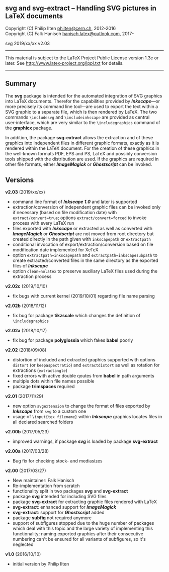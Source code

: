 
 svg and svg-extract &ndash; Handling SVG pictures in LaTeX documents 
----------------------------------------------------------------------------

 Copyright (C) Philip Ilten <philten@cern.ch>, 2012-2016  
 Copyright (C) Falk Hanisch <hanisch.latex@outlook.com>, 2017-

 svg 2019/xx/xx v2.03

----------------------------------------------------------------------------

 This material is subject to the LaTeX Project Public License version 1.3c 
 or later. See http://www.latex-project.org/lppl.txt for details.

----------------------------------------------------------------------------


Summary
-------

The **svg** package is intended for the automated integration of 
SVG&nbsp;graphics into LaTeX&nbsp;documents. Therefor the capabilities provided
by ***Inkscape***&mdash;or more precisely its command line tool&mdash;are used 
to export the text within a SVG&nbsp;graphic to a separate file, which is then 
rendered by LaTeX. The two commands `\includesvg` and `\includeinkscape` are 
provided as central user&#8209;interface, which are very similar to the 
`\includegraphics` command of the **graphicx** package.

In addition, the package **svg-extract** allows the extraction and of these 
graphics into independent files in different graphic formats, exactly as it is
rendered within the LaTeX&nbsp;document. For the creation of these graphics in
the well&#8209;known formats PDF, EPS and&nbsp;PS, LaTeX and possibly
conversion tools shipped with the distribution are used. If the graphics are 
required in other file formats, either ***ImageMagick*** or ***Ghostscript*** 
can be invoked.


Versions
--------

**v2.03** (2019/xx/xx)
+ command line format of ***Inkscape&nbsp;1.0*** and later is supported
+ extraction/conversion of independent graphic&nbsp;files can be invoked only 
  if necessary (based on file modification date) with `extract/convert=true`;
  options `extract/convert=forced` to invoke process with every LaTeX&nbsp;run
+ files exported with ***Inkscape*** or extracted as well as converted with
  ***ImageMagick*** or ***Ghostscript*** are not moved from root directory but
  created directly in the path given with `inkscapepath` or `extractpath`
+ conditional invocation of export/extraction/conversion based on file 
  modification date implemented for XeTeX
+ option `extractpath=inkscapepath` and `extractpath=inkscapesubpath` to create 
  extracted/converted files in the same directory as the exported files of 
  ***Inkscape***
+ option `clean=nolatex` to preserve auxiliary LaTeX&nbsp;files used during the 
  extraction process
  
**v2.02c** (2019/10/10)
+ fix bugs with current kernel (2019/10/01) regarding file name parsing

**v2.02b** (2018/11/12)
+ fix bug for package **tikzscale** which changes the definition of
  `\includegraphics`

**v2.02a** (2018/10/17)
+ fix bug for package **polyglossia** which fakes **babel** poorly

**v2.02** (2018/09/08)
+ distortion of included and extracted graphics supported with options `distort` 
  (or `keepaspectratio`) and `extractdistort` as well as rotation for 
  extractions (`extractangle`)
+ fixed errors with active double qoutes from **babel** in path arguments
+ multiple dots within file names possible
+ package **trimspaces** required

**v2.01** (2017/11/29)
+ new option `svgextension` to change the format of files exported by
  ***Inkscape*** from `svg` to a custom one
+ usage of `\input{tex filename}` within ***Inkscape*** graphics
  locates files in all declared searched folders

**v2.00b** (2017/05/23)
+ improved warnings, if package **svg** is loaded by package **svg-extract**

**v2.00a** (2017/03/28)
+ Bug fix for checking stock- and mediasizes

**v2.00** (2017/03/27)
+ New maintainer: Falk Hanisch
+ Re-implementation from scratch
+ functionality split in two packages **svg** and **svg-extract**
+ package **svg** intended for including SVG files
+ package **svg-extract** for extracting graphic files rendered with LaTeX
+ **svg-extract**: enhanced support for ***ImageMagick***
+ **svg-extract**: support for ***Ghostscript*** added
+ package **subfig** not required anymore
+ support of subfigures stopped due to the huge number of packages which deal 
  with this topic and the large variety of implementing this functionality; 
  naming exported graphics after their consecutive numbering can't be ensured
  for all variants of subfigures, so it's neglected

**v1.0** (2016/10/10)
+ initial version by Philip Ilten

